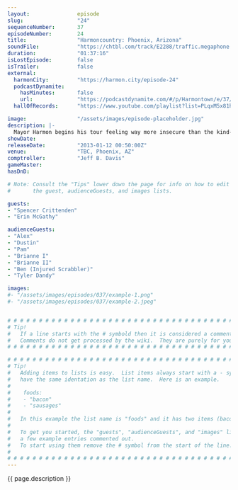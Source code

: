 ```yaml
---
layout:               episode
slug:                 "24"
sequenceNumber:       37
episodeNumber:        24
title:                "Harmoncountry: Phoenix, Arizona"
soundFile:            "https://chtbl.com/track/E2288/traffic.megaphone.fm/STA1114500278.mp3?updated=1554325542"
duration:             "01:37:16"
isLostEpisode:        false
isTrailer:            false
external:
  harmonCity:         "https://harmon.city/episode-24"
  podcastDynamite:
    hasMinutes:       false
    url:              "https://podcastdynamite.com/#/p/Harmontown/e/37/24"
  hallOfRecords:      "https://www.youtube.com/playlist?list=PLqxM5x81hNOZ1sqMDANvfxWftoL62GMN4"

image:                "/assets/images/episode-placeholder.jpg"
description: |-
  Mayor Harmon begins his tour feeling way more insecure than the kind-hearted heroes of a new city. A Harmontown theme with an awesome hook starts getting workshopped. In D&D, the heroes fight cylinders.
showDate:             
releaseDate:          "2013-01-12 00:50:00Z"
venue:                "TBC, Phoenix, AZ"
comptroller:          "Jeff B. Davis"
gameMaster:           
hasDnD:               

# Note: Consult the "Tips" lower down the page for info on how to edit
#       the guest, audienceGuests, and images lists.

guests:
- "Spencer Crittenden"
- "Erin McGathy"

audienceGuests:
- "Alex"
- "Dustin"
- "Pam"
- "Brianne I"
- "Brianne II"
- "Ben (Injured Scrabbler)"
- "Tyler Dandy"

images:
#- "/assets/images/episodes/037/example-1.png"
#- "/assets/images/episodes/037/example-2.jpeg"


# # # # # # # # # # # # # # # # # # # # # # # # # # # # # # # # # # # # # # # # # # # # #
# Tip!
#   If a line starts with the # symbold then it is considered a comment.
#   Comments do not get processed by the wiki.  They are purely for your information.
# # # # # # # # # # # # # # # # # # # # # # # # # # # # # # # # # # # # # # # # # # # # #

# # # # # # # # # # # # # # # # # # # # # # # # # # # # # # # # # # # # # # # # # # # # #
# Tip!
#   Adding items to lists is easy.  List items always start with a - symbol and have
#   have the same identation as the list name.  Here is an example.
#
#    foods:
#    - "bacon"
#    - "sausages"
#
#   In this example the list name is "foods" and it has two items (bacon, and sausages).
#
#   To get you started, the "guests", "audienceGuests", and "images" lists below have
#   a few example entries commented out.
#   To start using them remove the # symbol from the start of the line.
#
# # # # # # # # # # # # # # # # # # # # # # # # # # # # # # # # # # # # # # # # # # # # #
---
```


<!-- The episode description will be rendered here -->
{{ page.description }}

<!-- Add your content BELOW here -->
<!-- vvvvvvvvvvvvvvvvvvvvvvvvvvv -->




<!-- ^^^^^^^^^^^^^^^^^^^^^^^^^^^ -->
<!-- Add your content ABOVE here -->

<!-- The episode gallery will be rendered here -->